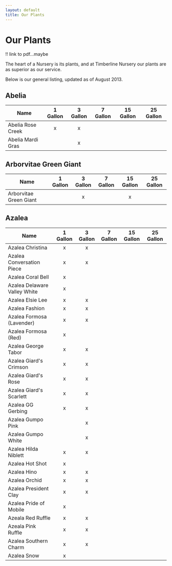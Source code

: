 ```yaml
---
layout: default
title: Our Plants
---
```


# Our Plants

!! link to pdf...maybe

The heart of a Nursery is its plants, and at Timberline Nursery our plants are as superior as our service.

Below is our general listing, updated as of August 2013. 

## Abelia

Name | 1 Gallon | 3 Gallon | 7 Gallon | 15 Gallon | 25 Gallon
---|:---:|:---:|:---:|:---:|:---:
Abelia Rose Creek|x|x|||
Abelia Mardi Gras||x|||

## Arborvitae Green Giant

Name | 1 Gallon | 3 Gallon | 7 Gallon | 15 Gallon | 25 Gallon
---|:---:|:---:|:---:|:---:|:---:
Arborvitae Green Giant ||x||x|

## Azalea

Name | 1 Gallon | 3 Gallon | 7 Gallon | 15 Gallon | 25 Gallon
---|:---:|:---:|:---:|:---:|:---:
Azalea Christina|x|x|||
Azalea Conversation Piece|x|x|||
Azalea Coral Bell|x||||
Azalea Delaware Valley White|x||||
Azalea Elsie Lee|x|x|||
Azalea Fashion|x|x|||
Azalea Formosa (Lavender)|x|x|||
Azalea Formosa (Red)|x||||
Azalea George Tabor|x|x|||
Azalea Giard's Crimson|x|x|||
Azalea Giard's Rose|x|x|||
Azalea Giard's Scarlett|x|x|||
Azalea GG Gerbing|x|x|||
Azalea Gumpo Pink||x|||
Azalea Gumpo White||x|||
Azalea Hilda Niblett|x|x|||
Azalea Hot Shot|x||||
Azalea Hino|x|x|||
Azalea Orchid|x|x|||
Azalea President Clay|x|x|||
Azalea Pride of Mobile|x||||
Azeala Red Ruffle|x|x|||
Azeala Pink Ruffle|x|x|||
Azalea Southern Charm|x|x|||
Azalea Snow|x||||
